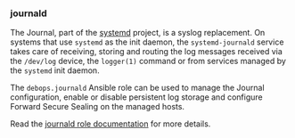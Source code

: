 ### journald

The Journal, part of the
[systemd](https://www.freedesktop.org/wiki/Software/systemd/) project,
is a syslog replacement. On systems that use `systemd` as the init
daemon, the `systemd-journald` service takes care of receiving, storing
and routing the log messages received via the `/dev/log` device, the
`logger(1)` command or from services managed by the `systemd` init
daemon.

The `debops.journald` Ansible role can be used to manage the Journal
configuration, enable or disable persistent log storage and configure
Forward Secure Sealing on the managed hosts.

Read the [journald role documentation](https://docs.debops.org/en/stable-3.0/ansible/roles/journald/) for more details.
